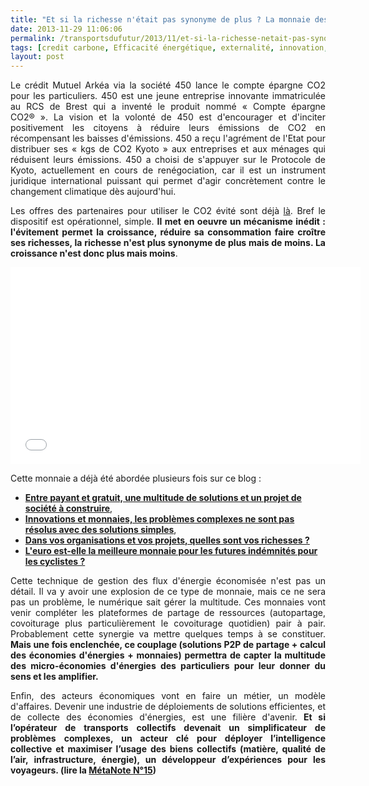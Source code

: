 ```yaml
---
title: "Et si la richesse n'était pas synonyme de plus ? La monnaie des économies de CO2"
date: 2013-11-29 11:06:06
permalink: /transportsdufutur/2013/11/et-si-la-richesse-netait-pas-synonyme-de-plus-la-monnaie-des-economies-de-co2.html
tags: [credit carbone, Efficacité énergétique, externalité, innovation, intelligence collective]
layout: post
---
```


<p style="text-align: justify;">Le crédit Mutuel Arkéa via la société 450 lance le compte épargne CO2 pour les particuliers. 450 est une jeune entreprise innovante immatriculée au RCS de Brest qui a inventé le produit nommé « Compte épargne CO2® ». La vision et la volonté de 450 est d'encourager et d'inciter positivement les citoyens à réduire leurs émissions de CO2 en récompensant les baisses d'émissions. 450 a reçu l'agrément de l'Etat pour distribuer ses « kgs de CO2 Kyoto » aux entreprises et aux ménages qui réduisent leurs émissions. 450 a choisi de s'appuyer sur le Protocole de Kyoto, actuellement en cours de renégociation, car il est un instrument juridique international puissant qui permet d'agir concrètement contre le changement climatique dès aujourd'hui.</p> <p style="text-align: justify;">Les offres des partenaires pour utiliser le CO2 évité sont déjà <a href="http://compteepargneco2.com/informationPartners" target="_blank">là</a>. Bref le dispositif est opérationnel, simple. <strong>Il met en oeuvre un mécanisme inédit : l'évitement permet la croissance, réduire sa consommation faire croître ses richesses, la richesse n'est plus synonyme de plus mais de moins. La croissance n'est donc plus mais moins</strong>. </p> <p style="text-align: justify;"></p>  <!--more-->  <p style="text-align: justify;"></p> <p><iframe allowfullscreen="" frameborder="0" height="315" src="//www.youtube.com/embed/73-MCrTSwIk?list=PLvYrJ_MvVasZtY-F821dkawSkItMQSEcJ" width="560"></iframe></p> <p style="text-align: justify;">Cette monnaie a déjà été abordée plusieurs fois sur ce blog : </p> <ul> <li><strong><a href="https://gabrielplassat.github.io/transportsdufutur/2012/10/entre-des-transports-gratuits-ou-payants-de-multiples-solutions-et-un-projet-de-societe-a-construire.html" target="_self">Entre payant et gratuit, une multitude de solutions et un projet de société à construire</a></strong>,</li> <li><a href="https://gabrielplassat.github.io/transportsdufutur/2012/03/innovations-monnaies-les-problemes-complexes-ne-seront-jamais-resolues-par-des-solutions-simples.html" target="_blank"><strong>Innovations et monnaies, les problèmes complexes ne sont pas résolus avec des solutions simples</strong></a>,</li> <li><a href="https://gabrielplassat.github.io/transportsdufutur/2013/05/quelles-sont-vos-vraies-richesses-.html" target="_blank"><strong>Dans vos organisations et vos projets, quelles sont vos richesses ?</strong></a></li> <li><a href="https://gabrielplassat.github.io/transportsdufutur/2012/11/l-est-ce-la-meilleure-monnaie-pour-les-futures-potentielles-indemnites-velo.html" target="_blank"><strong>L'euro est-elle la meilleure monnaie pour les futures indémnités pour les cyclistes ?</strong></a></li> </ul> <p style="text-align: justify;">Cette technique de gestion des flux d'énergie économisée n'est pas un détail. Il va y avoir une explosion de ce type de monnaie, mais ce ne sera pas un problème, le numérique sait gérer la multitude. Ces monnaies vont venir compléter les plateformes de partage de ressources (autopartage, covoiturage plus particulièrement le covoiturage quotidien) pair à pair. Probablement cette synergie va mettre quelques temps à se constituer. <strong>Mais une fois enclenchée, ce couplage (solutions P2P de partage + calcul des économies d'énergies + monnaies) permettra de capter la multitude des micro-économies d'énergies des particuliers pour leur donner du sens et les amplifier.</strong></p> <p style="text-align: justify;">Enfin, des acteurs économiques vont en faire un métier, un modèle d'affaires. Devenir une industrie de déploiements de solutions efficientes, et de collecte des économies d'énergies, est une filière d'avenir. <strong>Et si l’opérateur de transports collectifs devenait un simplificateur de problèmes complexes, un acteur clé pour déployer l’intelligence collective et maximiser l’usage des biens collectifs (matière, qualité de l’air, infrastructure, énergie), un développeur d’expériences pour les voyageurs. (lire la <a href="https://gabrielplassat.github.io/transportsdufutur/2013/05/metanote-n15-lavenir-des-operateurs-de-transports-publics.html" target="_blank">MétaNote N°15</a>)</strong></p> <p style="text-align: justify;"> </p> <p style="text-align: justify;"> </p>
